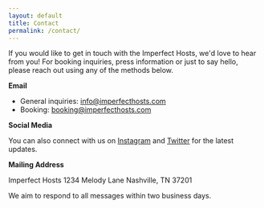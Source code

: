 ```yaml
---
layout: default
title: Contact
permalink: /contact/
---
```


If you would like to get in touch with the Imperfect Hosts, we'd love to hear from you! For booking inquiries, press information or just to say hello, please reach out using any of the methods below.

**Email**

- General inquiries: [info@imperfecthosts.com](mailto:info@imperfecthosts.com)
- Booking: [booking@imperfecthosts.com](mailto:booking@imperfecthosts.com)

**Social Media**

You can also connect with us on [Instagram](https://instagram.com/imperfecthosts) and [Twitter](https://twitter.com/imperfecthosts) for the latest updates.

**Mailing Address**

Imperfect Hosts
1234 Melody Lane
Nashville, TN 37201

We aim to respond to all messages within two business days.

